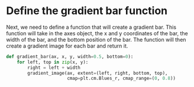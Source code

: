 # Define the gradient bar function

Next, we need to define a function that will create a gradient bar. This function will take in the axes object, the x and y coordinates of the bar, the width of the bar, and the bottom position of the bar. The function will then create a gradient image for each bar and return it.

```python
def gradient_bar(ax, x, y, width=0.5, bottom=0):
    for left, top in zip(x, y):
        right = left + width
        gradient_image(ax, extent=(left, right, bottom, top),
                       cmap=plt.cm.Blues_r, cmap_range=(0, 0.8))
```
